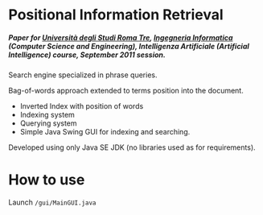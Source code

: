# Positional Information Retrieval

##### Paper for [Università degli Studi Roma Tre](http://www.uniroma3.it), [Ingegneria Informatica](http://informatica.ing.uniroma3.it) (Computer Science and Engineering), Intelligenza Artificiale (Artificial Intelligence) course, September 2011 session.

Search engine specialized in phrase queries.

Bag-of-words approach extended to terms position into the document.

* Inverted Index with position of words
* Indexing system
* Querying system
* Simple Java Swing GUI for indexing and searching.

Developed using only Java SE JDK (no libraries used as for requirements).

# How to use

Launch `/gui/MainGUI.java`
